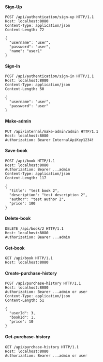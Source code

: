 #### Sign-Up

```
POST /api/authentication/sign-up HTTP/1.1
Host: localhost:8080
Content-Type: application/json
Content-Length: 72

{
  "username": "user",
  "password": "user",
  "name": "user1"
} 
```

#### Sign-In

```
POST /api/authentication/sign-in HTTP/1.1
Host: localhost:8080
Content-Type: application/json
Content-Length: 50

{
  "username": "user",
  "password": "user"
} 
```


#### Make-admin

```
PUT /api/internal/make-admin/admin HTTP/1.1
Host: localhost:8080
Authorization: Bearer InternalApiKey1234!
```

#### Save-book

```
POST /api/book HTTP/1.1
Host: localhost:8080
Authorization: Bearer ...admin
Content-Type: application/json
Content-Length: 117

{
  "title": "test book 2",
  "description": "test description 2",
  "author": "test author 2",
  "price": 100
}
```


#### Delete-book

```
DELETE /api/book/2 HTTP/1.1
Host: localhost:8080
Authorization: Bearer ...admin
```

#### Get-book

```
GET /api/book HTTP/1.1
Host: localhost:8080
```

#### Create-purchase-history

```
POST /api/purchase-history HTTP/1.1
Host: localhost:8080
Authorization: Bearer ...admin or user
Content-Type: application/json
Content-Length: 51

{
  "userId": 3,
  "bookId": 1,
  "price": 10
}
```

#### Get-purchase-history

```
GET /api/purchase-history HTTP/1.1
Host: localhost:8080
Authorization: Bearer ...admin or user
```


